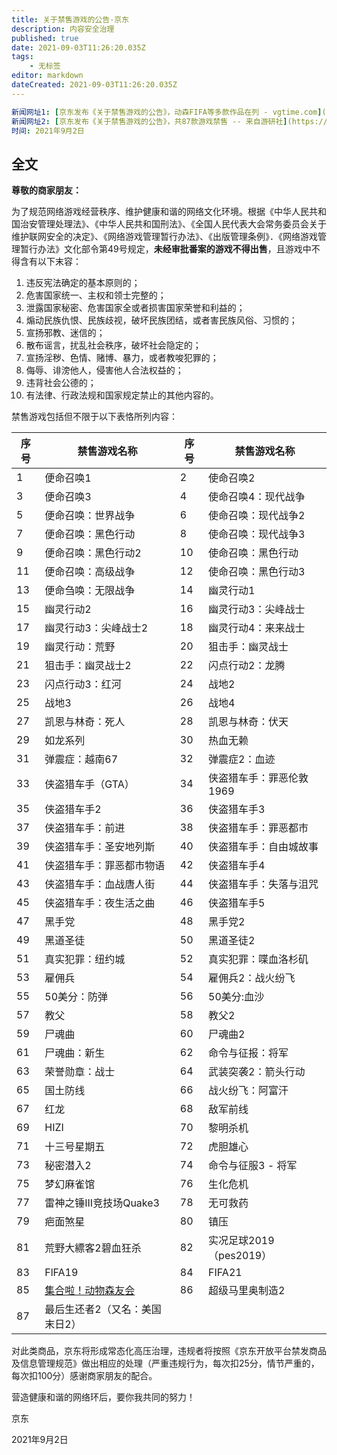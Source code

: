 ```yaml
---
title: 关于禁售游戏的公告-京东
description: 内容安全治理
published: true
date: 2021-09-03T11:26:20.035Z
tags:
    - 无标签
editor: markdown
dateCreated: 2021-09-03T11:26:20.035Z
---
```


```YAML
新闻网址1: [京东发布《关于禁售游戏的公告》，动森FIFA等多款作品在列 - vgtime.com](https://web.archive.org/web/20210903152158/https://www.vgtime.com/topic/1134113.jhtml)
新闻网址2: [京东发布《关于禁售游戏的公告》，共87款游戏禁售 -- 来自游研社](https://web.archive.org/web/20210903152154/http://test.yystv.cn/n/952054)
时间: 2021年9月2日
```

## 全文

**尊敬的商家朋友：**

为了规范网络游戏经营秩序、维护健康和谐的网络文化环境。根据《中华人民共和国治安管理处理法》、《中华人民共和国刑法》、《全国人民代表大会常务委员会关于维护联网安全的决定》、《网络游戏管理暂行办法》、《出版管理条例》．《网络游戏管理暂行办法》文化部令第49号规定，**未经审批番案的游戏不得出售**，且游戏中不得含有以下末容：

1. 违反宪法确定的基本原则的；
2. 危害国家统一、主权和领士完整的；
3. 泄露国家秘密、危害国家全或者损害国家荣誉和利益的；
4. 煽动民族仇恨、民族歧视，破坏民族团结，或者害民族风俗、习惯的；
5. 宣扬邪教、迷信的；
6. 散布谣言，扰乱社会秩序，破坏社会隐定的；
7. 宣扬淫秽、色情、赌博、暴力，或者教唆犯罪的；
8. 侮辱、诽滂他人，侵害他人合法权益的；
9. 违背社会公德的；
10. 有法律、行政法规和国家规定禁止的其他内容的。

禁售游戏包括但不限于以下表恪所列内容：

| 序号 | 禁售游戏名称                   | 序号 | 禁售游戏名称             |
| ---- | ------------------------------ | ---- | ------------------------ |
| 1    | 便命召唤1                      | 2    | 使命召唤2                |
| 3    | 便命召唤3                      | 4    | 使命召唤4：现代战争      |
| 5    | 便命召唤：世界战争             | 6    | 使命召唤：现代战争2      |
| 7    | 便命召唤：黑色行动             | 8    | 使命召唤：现代战争3      |
| 9    | 便命召唤：黑色行动2            | 10   | 使命召唤：黑色行动       |
| 11   | 便命召唤：高级战争             | 12   | 使命召唤：黑色行动3      |
| 13   | 便命刍唤：无限战争             | 14   | 幽灵行动1                |
| 15   | 幽灵行动2                      | 16   | 幽灵行动3：尖峰战士      |
| 17   | 幽灵行动3：尖峰战士2           | 18   | 幽灵行动4：来来战士      |
| 19   | 幽灵行动：荒野                 | 20   | 狙击手：幽灵战士         |
| 21   | 狙击手：幽灵战士2              | 22   | 闪点行动2：龙腾          |
| 23   | 闪点行动3：红河                | 24   | 战地2                    |
| 25   | 战地3                          | 26   | 战地4                    |
| 27   | 凯恩与林奇：死人               | 28   | 凯恩与林奇：伏天         |
| 29   | 如龙系列                       | 30   | 热血无赖                 |
| 31   | 弹震症：越南67                 | 32   | 弹震症2：血迹            |
| 33   | 侠盗猎车手（GTA）              | 34   | 侠盗猎车手：罪恶伦敦1969 |
| 35   | 侠盗猎车手2                    | 36   | 侠盗猎车手3              |
| 37   | 侠盗猎车手：前进               | 38   | 侠盗猎车手：罪恶都市     |
| 39   | 侠盗猎车手：圣安地列斯         | 40   | 侠盗猎车手：自由城故事   |
| 41   | 侠盗猎车手：罪恶都市物语       | 42   | 侠盗猎车手4              |
| 43   | 侠盗猎车手：血战唐人街         | 44   | 侠盗猎车手：失落与沮咒   |
| 45   | 侠盗猎车手：夜生活之曲         | 46   | 侠盗猎车手5              |
| 47   | 黑手党                         | 48   | 黑手党2                  |
| 49   | 黑道圣徒                       | 50   | 黑道圣徒2                |
| 51   | 真实犯罪：纽约城               | 52   | 真实犯罪：喋血洛杉矶     |
| 53   | 雇佣兵                         | 54   | 雇佣兵2：战火纷飞        |
| 55   | 50美分：防弹                   | 56   | 50美分:血沙              |
| 57   | 教父                           | 58   | 教父2                    |
| 59   | 尸魂曲                         | 60   | 尸魂曲2                  |
| 61   | 尸魂曲：新生                   | 62   | 命令与征报：将军         |
| 63   | 荣誉勋章：战士                 | 64   | 武装突袭2：箭头行动      |
| 65   | 国土防线                       | 66   | 战火纷飞：阿富汗         |
| 67   | 红龙                           | 68   | 敌军前线                 |
| 69   | HIZI                           | 70   | 黎明杀机                 |
| 71   | 十三号星期五                   | 72   | 虎胆雄心                 |
| 73   | 秘密潜入2                      | 74   | 命令与征服3 - 将军       |
| 75   | 梦幻麻雀馆                     | 76   | 生化危机                 |
| 77   | 雷神之锤III竞技场Quake3        | 78   | 无可救药                 |
| 79   | 疤面煞星                       | 80   | 镇压                     |
| 81   | 荒野大縹客2碧血狂杀            | 82   | 实况足球2019（pes2019）  |
| 83   | FlFA19                         | 84   | FIFA21                   |
| 85   | [集合啦！动物森友会][ac]       | 86   | 超级马里奥制造2          |
| 87   | 最后生还者2（又名：美国末日2） |      |                          |

[ac]: /game/集合啦_动物森友会.md

对此类商品，京东将形成常态化高压治理，违规者将按照《京东开放平台禁发商品及信息管理规范》做出相应的处理（严重违规行为，每次扣25分，情节严重的，每次扣100分）感谢商家朋友的配合。

营造健康和谐的网络环后，要你我共同的努力！

京东

2021年9月2日

